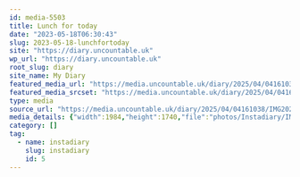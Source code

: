 ```yaml
---
id: media-5503
title: Lunch for today
date: "2023-05-18T06:30:43"
slug: 2023-05-18-lunchfortoday
site: "https://diary.uncountable.uk"
wp_url: "https://diary.uncountable.uk"
root_slug: diary
site_name: My Diary
featured_media_url: "https://media.uncountable.uk/diary/2025/04/04161038/IMG20230518073043-edited.webp"
featured_media_srcset: "https://media.uncountable.uk/diary/2025/04/04161038/IMG20230518073043-edited-300x263.webp 300w, https://media.uncountable.uk/diary/2025/04/04161038/IMG20230518073043-edited-1024x898.webp 1024w, https://media.uncountable.uk/diary/2025/04/04161038/IMG20230518073043-edited-150x150.webp 150w, https://media.uncountable.uk/diary/2025/04/04161038/IMG20230518073043-edited-640x561.webp 640w, https://media.uncountable.uk/diary/2025/04/04161038/IMG20230518073043-edited.webp 1984w"
type: media
source_url: "https://media.uncountable.uk/diary/2025/04/04161038/IMG20230518073043-edited.webp"
media_details: {"width":1984,"height":1740,"file":"photos/Instadiary/IMG20230518073043-edited.webp","filesize":158300,"sizes":{"medium":{"file":"IMG20230518073043-edited-300x263.webp","width":300,"height":263,"filesize":17896,"mime_type":"image/webp","source_url":"https://media.uncountable.uk/diary/2025/04/04161038/IMG20230518073043-edited-300x263.webp"},"large":{"file":"IMG20230518073043-edited-1024x898.webp","width":1024,"height":898,"filesize":103990,"mime_type":"image/webp","source_url":"https://media.uncountable.uk/diary/2025/04/04161038/IMG20230518073043-edited-1024x898.webp"},"thumbnail":{"file":"IMG20230518073043-edited-150x150.webp","width":150,"height":150,"filesize":6580,"mime_type":"image/webp","source_url":"https://media.uncountable.uk/diary/2025/04/04161038/IMG20230518073043-edited-150x150.webp"},"mobwidth":{"file":"IMG20230518073043-edited-640x561.webp","width":640,"height":561,"filesize":56568,"mime_type":"image/webp","source_url":"https://media.uncountable.uk/diary/2025/04/04161038/IMG20230518073043-edited-640x561.webp"},"full":{"file":"IMG20230518073043-edited.webp","width":1984,"height":1740,"mime_type":"image/webp","source_url":"https://media.uncountable.uk/diary/2025/04/04161038/IMG20230518073043-edited.webp"}},"image_meta":{"aperture":"0","credit":"","camera":"","caption":"","created_timestamp":"0","copyright":"","focal_length":"0","iso":"0","shutter_speed":"0","title":"","orientation":"0","keywords":[]}}
category: []
tag:
  - name: instadiary
    slug: instadiary
    id: 5
---
```


